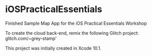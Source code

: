 # iOSPracticalEssentials
Finished Sample Map App for the iOS Practical Essentials Workshop

To create the cloud back-end, remix the following Glitch project:
glitch.com/~grey-stamp'

This project was initially created in Xcode 10.1.

